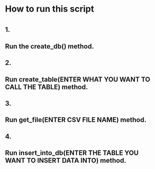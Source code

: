 <h1>How to run this script<h1>

<h2>1.<h2> Run the create_db() method.

<h2>2.<h2> Run create_table(ENTER WHAT YOU WANT TO CALL THE TABLE) method.

<h2>3.<h2> Run get_file(ENTER CSV FILE NAME) method.

<h2>4.<h2> Run insert_into_db(ENTER THE TABLE YOU WANT TO INSERT DATA INTO) method.
